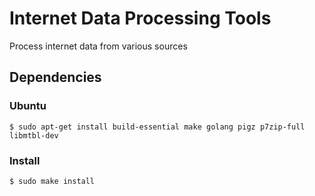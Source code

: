 # Internet Data Processing Tools

Process internet data from various sources

## Dependencies

### Ubuntu
```
$ sudo apt-get install build-essential make golang pigz p7zip-full libmtbl-dev
```

### Install
```
$ sudo make install
```



